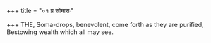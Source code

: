 +++
title = "०१ प्र सोमासः"

+++
THE, Soma-drops, benevolent, come forth as they are purified,  
     Bestowing wealth which all may see.
